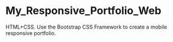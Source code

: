 # My_Responsive_Portfolio_Web
HTML+CSS. Use the Bootstrap CSS Framework to create a mobile responsive portfolio.
